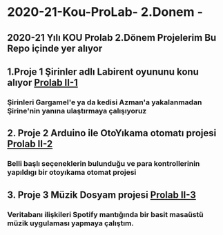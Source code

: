 # 2020-21-Kou-ProLab- 2.Donem -
## 2020-21 Yılı KOU Prolab 2.Dönem Projelerim Bu Repo içinde yer alıyor

 ## 1.Proje 1 Şirinler adlı Labirent oyununu konu alıyor [Prolab II-1](https://github.com/MNMercan/2020-21-Kou-ProLab-2.-D-nem-/tree/master/II-1)
   ### Şirinleri Gargamel'e ya da kedisi Azman'a yakalanmadan Şirine'nin yanına ulaştırmaya çalışıyoruz
 
 ## 2. Proje 2 Arduino ile OtoYıkama otomatı projesi [Prolab II-2](https://github.com/MNMercan/2020-21-Kou-ProLab-2.-D-nem-/tree/master/II-2)
   ### Belli başlı seçeneklerin bulunduğu ve para kontrollerinin yapıldıgı bir otoyıkama otomat projesi
   
 ## 3. Proje 3 Müzik Dosyam projesi [Prolab II-3](https://github.com/MNMercan/2020-21-Kou-ProLab-2.-D-nem-/tree/master/II-3)
   ### Veritabanı ilişkileri Spotify mantığında bir basit masaüstü müzik uygulaması yapmaya çalıştım.
  
